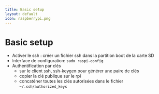 ```yaml
---
title: Basic setup
layout: default
icon: raspberrypi.png
---
```

# Basic setup
* Activer le ssh : créer un fichier ssh dans la partition boot de la carte SD
* Interface de configuration: `sudo raspi-config`
* Authentification par clés
  * sur le client ssh, ssh-keygen pour générer une paire de clés
  * copier la clé publique sur le rpi
  * concaténer toutes les clés autorisées dans le fichier `~/.ssh/authorized_keys`
